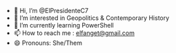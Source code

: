 - 👋 Hi, I’m @ElPresidenteC7
- 👀 I’m interested in Geopolitics & Contemporary History
- 🌱 I’m currently learning PowerShell
- 📫 How to reach me : elfanget@gmail.com
- 😄 Pronouns: She/Them

<!---
ElPresidenteC7/ElPresidenteC7 is a ✨ special ✨ repository because its `README.md` (this file) appears on your GitHub profile.
You can click the Preview link to take a look at your changes.
--->
